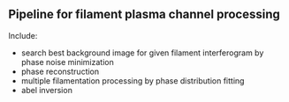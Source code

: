 ## Pipeline for filament plasma channel processing
Include:
- search best background image for given filament interferogram by phase noise minimization 
- phase reconstruction
- multiple filamentation processing by phase distribution fitting
- abel inversion
